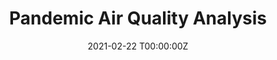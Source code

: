 ---
date: "2021-02-22 T00:00:00Z"
external_link: https://github.com/mattymo18/STOR-664-Project
summary: Localized air pollution and a global pandemic are two of the most tragically salient realities of the day. The latter challenges the well-being, livelihood, and accepted societal norms of the current generation while the former threatens the very existence of future generations. Unfortunately for some, these trends coincide in what must be the nexus of non-ideal respiratory conditions. Yet, is it possible that out of this bleak forecast, one can glean a positive outcome?
tags:
- Demo
title: Pandemic Air Quality Analysis
---